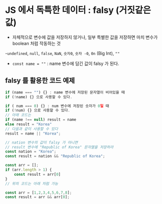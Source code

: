 # JS 에서 독특한 데이터 : falsy (거짓같은 값)

- 자체적으로 변수에 값을 저장하지 않거나, 일부 특별한 값을 저장하면 마치 변수가 boolean 처럼 작동하는 것

-`undefined`, `null`, `false`, `NaN`, `숫자0`, `숫자 -0`, `0n` (Big Int), `""`

- `const name = ""` : name 변수에 담긴 값이 falsy 가 된다.

## falsy 를 활용한 코드 예제

```js
if (name === "") {} : name 변수에 저장된 문자열이 비어있을 때
if (!name) {} 으로 사용할 수 있다.

if ( num === 0) {} : num 변수에 저장된 숫자가 0일 때
if (!num) {} 으로 사용할 수 있다.
// 아래 코드는
if (name !== null) result = name
else result = "Korea"
// 다음과 같이 사용할 수 있다
result = name || "Korea";

// nation 변수의 값이 falsy 가 아니면
// result 변수에 "Republic of Korea" 문자열을 저장하라
const nation = "Korea";
const result = nation && "Republic of Korea";

const arr = [];
if (arr.length > 1) {
    const result = arr[0]
}
// 위의 코드는 아래 처럼 가능

const arr = [1,2,3,4,5,6,7,8];
const result = arr && arr[0];
```
